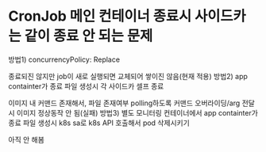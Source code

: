 # CronJob 메인 컨테이너 종료시 사이드카는 같이 종료 안 되는 문제

방법1) concurrencyPolicy: Replace

종료되진 않지만 job이 새로 실행되면 교체되어 쌓이진 않음(현재 적용)
방법2) app containter가 종료 파일 생성시 각 사이드카 셀프 종료

이미지 내 커맨드 존재해서, 파일 존재여부 polling하도록 커맨드 오버라이딩/arg 전달시 이미지 정상동작 안 됨(실패)
방법3) 별도 모니터링 컨테이너에서 app containter가 종료 파일 생성시 k8s sa로 k8s API 호출해서 pod 삭제시키기

아직 안 해봄
